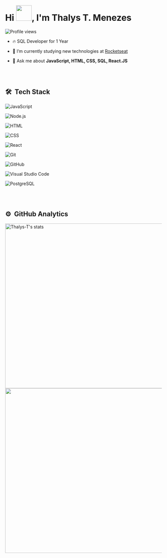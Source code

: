 

<h1 align="left">Hi <img height="50px" width="50px"  src="https://raw.githubusercontent.com/kaueMarques/kaueMarques/master/hi.gif" width="30px">, I'm Thalys T. Menezes</h1>

<p align="left"> <img src="https://komarev.com/ghpvc/?username=Thalys-T&color=yellow" alt="Profile views" /> </p>

- 🔥 SQL Developer for 1 Year

- 🔭 I’m currently studying new technologies at [Rocketseat](https://github.com/Rocketseat)

- 💬 Ask me about **JavaScript, HTML, CSS, SQL, React.JS**

<br><br>

## 🛠 &nbsp;Tech Stack

![JavaScript](https://img.shields.io/badge/-JavaScript-05122A?style=flat&logo=javascript)&nbsp;

![Node.js](https://img.shields.io/badge/-Node.js-05122A?style=flat&logo=node.js)&nbsp;

![HTML](https://img.shields.io/badge/-HTML-05122A?style=flat&logo=HTML5)&nbsp;

![CSS](https://img.shields.io/badge/-CSS-05122A?style=flat&logo=CSS3&logoColor=1572B6)&nbsp;

![React](https://img.shields.io/badge/-React-05122A?style=flat&logo=react)&nbsp;

![Git](https://img.shields.io/badge/-Git-05122A?style=flat&logo=git)&nbsp;

![GitHub](https://img.shields.io/badge/-GitHub-05122A?style=flat&logo=github)&nbsp;

![Visual Studio Code](https://img.shields.io/badge/-Visual%20Studio%20Code-05122A?style=flat&logo=visual-studio-code&logoColor=007ACC)&nbsp;

![PostgreSQL](https://img.shields.io/badge/-PostgreSQL-05122A?style=flat&logo=postgresql)&nbsp;

<br><br>

## ⚙️ &nbsp;GitHub Analytics

<p align="left">

<img width="530em" src="https://github-readme-stats.vercel.app/api?username=Thalys-T&show_icons=true&theme=vision-friendly" alt="Thalys-T's stats"/>

<img width="530em" src="https://github-readme-stats.vercel.app/api/top-langs/?username=Thalys-T&layout=compact&theme=vision-friendly"/>

</p>

<br><br>




